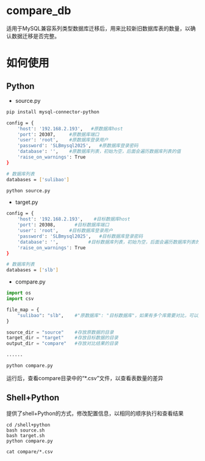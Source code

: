 # compare_db

适用于MySQL兼容系列类型数据库迁移后，用来比较新旧数据库表的数量，以确认数据迁移是否完整。

# 如何使用

## Python

- source.py

```sh
pip install mysql-connector-python

config = {
    'host': '192.168.2.193',   #原数据库host
    'port': 20307,     #原数据库端口
    'user': 'root',    #原数据库登录用户
    'password': 'SLBmysql2025',   #原数据库登录密码
    'database': '',    #原数据库列表，初始为空，后面会遍历数据库列表的值
    'raise_on_warnings': True
}

# 数据库列表
databases = ['sulibao']

python source.py
```

- target.py

```sh
config = {
    'host': '192.168.2.193',    #目标数据库host
    'port': 20308,       #目标数据库端口
    'user': 'root',    #目标数据库登录用户
    'password': 'SLBmysql2025',   #目标数据库登录密码
    'database': '',           #目标数据库列表，初始为空，后面会遍历数据库列表的值
    'raise_on_warnings': True
}

# 数据库列表
databases = ['slb']
```

- compare.py

```python
import os
import csv

file_map = {
    "sulibao": "slb",    #"原数据库": "目标数据库"，如果有多个库需要对比，可以换行继续写 
}

source_dir = "source"    #存放原数据的目录
target_dir = "target"    #存放目标数据的目录
output_dir = "compare"   #存放对比结果的目录

......

python compare.py
```

运行后，查看compare目录中的“*.csv”文件，以查看表数量的差异

## Shell+Python

提供了shell+Python的方式，修改配置信息，以相同的顺序执行和查看结果

```
cd /shell+python
bash source.sh
bash target.sh
python compare.py

cat compare/*.csv



```

